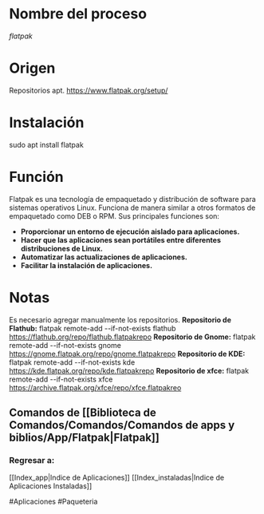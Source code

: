 # Nombre del proceso
*flatpak*
# Origen
Repositorios apt.
https://www.flatpak.org/setup/
# Instalación
sudo apt install flatpak
# Función
Flatpak es una tecnología de empaquetado y distribución de software para sistemas operativos Linux. Funciona de manera similar a otros formatos de empaquetado como DEB o RPM.
Sus principales funciones son:
- **Proporcionar un entorno de ejecución aislado para aplicaciones.**
- **Hacer que las aplicaciones sean portátiles entre diferentes distribuciones de Linux.**
- **Automatizar las actualizaciones de aplicaciones.**
- **Facilitar la instalación de aplicaciones.**
# Notas
Es necesario agregar manualmente los repositorios.
**Repositorio de Flathub:**
flatpak remote-add --if-not-exists flathub https://flathub.org/repo/flathub.flatpakrepo
**Repositorio de Gnome:**
flatpak remote-add --if-not-exists gnome https://gnome.flatpak.org/repo/gnome.flatpakrepo
**Repositorio de KDE:**
flatpak remote-add --if-not-exists kde https://kde.flatpak.org/repo/kde.flatpakrepo
**Repositorio de xfce:**
flatpak remote-add --if-not-exists xfce https://archive.flatpak.org/xfce/repo/xfce.flatpakreo

## Comandos de [[Biblioteca de Comandos/Comandos/Comandos de apps y biblios/App/Flatpak|Flatpak]]

### Regresar a:
[[Index_app|Indice de Aplicaciones]]
[[Index_instaladas|Indice de Aplicaciones Instaladas]]

#Aplicaciones #Paqueteria 